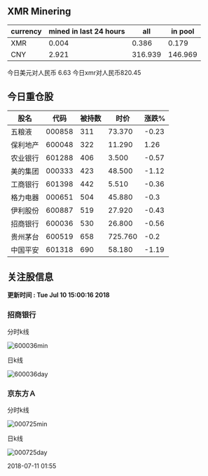 ## XMR Minering

|currency|mined in last 24 hours|all|in pool|
|---|---|---|---|
|XMR|0.004|0.386|0.179|
|CNY|2.921|316.939|146.969|

今日美元对人民币 6.63	今日xmr对人民币820.45


## 今日重仓股 

|股名|代码|被持数|时价|涨跌%|
|---|---|---|---|---|
|五粮液|000858|311|73.370|-0.23|
|保利地产|600048|322|11.290|1.26|
|农业银行|601288|406|3.500|-0.57|
|美的集团|000333|423|48.500|-1.12|
|工商银行|601398|442|5.510|-0.36|
|格力电器|000651|504|45.880|-0.3|
|伊利股份|600887|519|27.920|-0.43|
|招商银行|600036|530|26.800|-0.56|
|贵州茅台|600519|658|725.760|-0.2|
|中国平安|601318|690|58.180|-1.19|

## 关注股信息
**更新时间 : Tue Jul 10 15:00:16 2018**
### 招商银行 
分时k线

![600036min](http://image.sinajs.cn/newchart/min/n/sh600036.gif)

日k线

![600036day](http://image.sinajs.cn/newchart/daily/n/sh600036.gif)

### 京东方Ａ 
分时k线

![000725min](http://image.sinajs.cn/newchart/min/n/sz000725.gif)

日k线

![000725day](http://image.sinajs.cn/newchart/daily/n/sz000725.gif)

2018-07-11 01:55